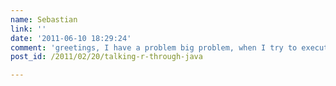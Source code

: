 ```yaml
---
name: Sebastian
link: ''
date: '2011-06-10 18:29:24'
comment: 'greetings, I have a problem big problem, when I try to execute those steps, all work fine until the IDE configuration, I explain me better, I had installed Rjava, I had copied JAR requested, I had updated the environment variables in /etc/environment and until there all works configurate correctly, I work in Netbeans but I didn''t know if I had to do any configuration in the IDE. Finally when I run the program, it appear this "cannot find system Renviron". Really I had tried all the possible things but I couldn''t fix it. Sorry for my english, and I will appreciate any help that you can give to me for understand why is the reason of my problem. Thanks'
post_id: /2011/02/20/talking-r-through-java

---
```



